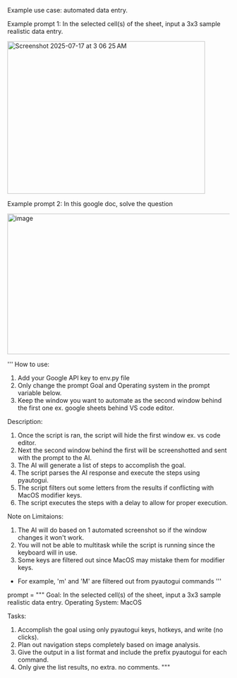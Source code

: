 Example use case: automated data entry.

Example prompt 1: In the selected cell(s) of the sheet, input a 3x3 sample realistic data entry.

<img width="448" height="346" alt="Screenshot 2025-07-17 at 3 06 25 AM" src="https://github.com/user-attachments/assets/c055405b-8b17-43c1-82a3-c43437cb6ff4" />

Example prompt 2: In this google doc, solve the question

<img width="552" height="319" alt="image" src="https://github.com/user-attachments/assets/0b2c6bea-6e78-4bf7-87e4-07db93127bac" />



'''
How to use:
1. Add your Google API key to env.py file
2. Only change the prompt Goal and Operating system in the prompt variable below.
3. Keep the window you want to automate as the second window behind the first one ex. google sheets behind VS code editor.

Description:
1. Once the script is ran, the script will hide the first window ex. vs code editor.
2. Next the second window behind the first will be screenshotted and sent with the prompt to the AI.
3. The AI will generate a list of steps to accomplish the goal.
4. The script parses the AI response and execute the steps using pyautogui.
5. The script filters out some letters from the results if conflicting with MacOS modifier keys.
6. The script executes the steps with a delay to allow for proper execution.

Note on Limitaions:
1. The AI will do based on 1 automated screenshot so if the window changes it won't work.
2. You will not be able to multitask while the script is running since the keyboard will in use.
3. Some keys are filtered out since MacOS may mistake them for modifier keys.
 - For example, 'm' and 'M' are filtered out from pyautogui commands
'''

prompt = """
Goal: In the selected cell(s) of the sheet, input a 3x3 sample realistic data entry.
Operating System: MacOS

Tasks:
1. Accomplish the goal using only pyautogui keys, hotkeys, and write (no clicks).
2. Plan out navigation steps completely based on image analysis.
3. Give the output in a list format and include the prefix pyautogui for each command.
4. Only give the list results, no extra. no comments.
"""
